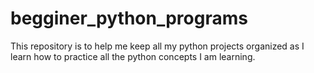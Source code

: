 # begginer_python_programs
This repository is to help me keep all my python projects organized as I learn how to practice all the python concepts I am learning.
